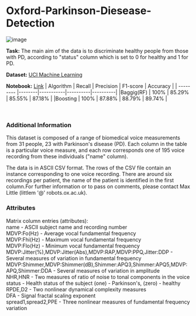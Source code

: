 # Oxford-Parkinson-Diesease-Detection

![image](https://github.com/Kmohamedalie/Oxford-Parkinson-Diesease-Detection/assets/63104472/a4673a89-67d5-40c8-b9b5-daf60e18293e)


**Task:** The main aim of the data is to discriminate healthy people from those with PD, according to "status" column which is set to 0 for healthy and 1 for PD. 

**Dataset:**  <a href="https://archive.ics.uci.edu/dataset/174/parkinsons">UCI Machine Learning</a>

**Notebook:** [Link](https://github.com/Kmohamedalie/Oxford-Parkinson-Diesease-Detection/blob/master/Notebook/Parkinson's%20Oxford%20-%20SnapML(Random%20Forest%20vs%20Boosting%20Machine).ipynb)
| Algorithm | Recall | Precision | F1-score | Accuracy |
| --------- |--------|-----------|----------|----------|
|Baggig(RF) |  100%  |    85.29% |   85.55% |  87.18%  |
|Boosting   |  100%  |    87.88% |   88.79% |  89.74%  |
    

<br>

### **Additional Information**
This dataset is composed of a range of biomedical voice measurements from 31 people, 23 with Parkinson's disease (PD). Each column in the table is a particular voice measure, and each row corresponds one of 195 voice recording from these individuals ("name" column). 

The data is in ASCII CSV format. The rows of the CSV file contain an instance corresponding to one voice recording. There are around six recordings per patient, the name of the patient is identified in the first column.For further information or to pass on comments, please contact Max Little (littlem '@' robots.ox.ac.uk).
<br>

### **Attributes**
Matrix column entries (attributes): <br>
name - ASCII subject name and recording number <br>
MDVP:Fo(Hz) - Average vocal fundamental frequency <br>
MDVP:Fhi(Hz) - Maximum vocal fundamental frequency <br>
MDVP:Flo(Hz) - Minimum vocal fundamental frequency  <br>
MDVP:Jitter(%),MDVP:Jitter(Abs),MDVP:RAP,MDVP:PPQ,Jitter:DDP - Several measures of variation in fundamental frequency <br>
MDVP:Shimmer,MDVP:Shimmer(dB),Shimmer:APQ3,Shimmer:APQ5,MDVP:APQ,Shimmer:DDA - Several measures of variation in amplitude <br>
NHR,HNR - Two measures of ratio of noise to tonal components in the voice     <br>
status - Health status of the subject (one) - Parkinson's, (zero) - healthy  <br>
RPDE,D2 - Two nonlinear dynamical complexity measures                          <br>
DFA - Signal fractal scaling exponent  <br>
spread1,spread2,PPE - Three nonlinear measures of fundamental frequency variation
